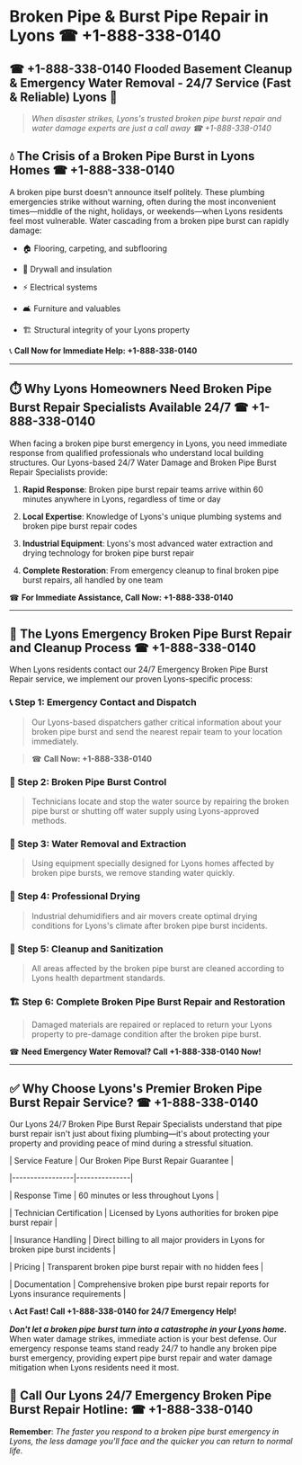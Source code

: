 # Broken Pipe & Burst Pipe Repair in Lyons ☎ +1-888-338-0140  
## ☎ +1-888-338-0140 Flooded Basement Cleanup & Emergency Water Removal - 24/7 Service (Fast & Reliable) Lyons 🚨  

> *When disaster strikes, Lyons's trusted broken pipe burst repair and water damage experts are just a call away ☎ +1-888-338-0140*  

## 💧 The Crisis of a Broken Pipe Burst in Lyons Homes ☎ +1-888-338-0140  

A broken pipe burst doesn't announce itself politely. These plumbing emergencies strike without warning, often during the most inconvenient times—middle of the night, holidays, or weekends—when Lyons residents feel most vulnerable. Water cascading from a broken pipe burst can rapidly damage:  

* 🏠 Flooring, carpeting, and subflooring  
* 🧱 Drywall and insulation  
* ⚡ Electrical systems  
* 🛋️ Furniture and valuables  
* 🏗️ Structural integrity of your Lyons property  

📞 **Call Now for Immediate Help: +1-888-338-0140**  

---  

## ⏱️ Why Lyons Homeowners Need Broken Pipe Burst Repair Specialists Available 24/7 ☎ +1-888-338-0140  

When facing a broken pipe burst emergency in Lyons, you need immediate response from qualified professionals who understand local building structures. Our Lyons-based 24/7 Water Damage and Broken Pipe Burst Repair Specialists provide:  

1. **Rapid Response**: Broken pipe burst repair teams arrive within 60 minutes anywhere in Lyons, regardless of time or day  
2. **Local Expertise**: Knowledge of Lyons's unique plumbing systems and broken pipe burst repair codes  
3. **Industrial Equipment**: Lyons's most advanced water extraction and drying technology for broken pipe burst repair  
4. **Complete Restoration**: From emergency cleanup to final broken pipe burst repairs, all handled by one team  

☎ **For Immediate Assistance, Call Now: +1-888-338-0140**  

---  

## 🔧 The Lyons Emergency Broken Pipe Burst Repair and Cleanup Process ☎ +1-888-338-0140  

When Lyons residents contact our 24/7 Emergency Broken Pipe Burst Repair service, we implement our proven Lyons-specific process:  

### 📞 Step 1: Emergency Contact and Dispatch  
> Our Lyons-based dispatchers gather critical information about your broken pipe burst and send the nearest repair team to your location immediately.  
> ☎ **Call Now: +1-888-338-0140**  

### 🚿 Step 2: Broken Pipe Burst Control  
> Technicians locate and stop the water source by repairing the broken pipe burst or shutting off water supply using Lyons-approved methods.  

### 🌊 Step 3: Water Removal and Extraction  
> Using equipment specially designed for Lyons homes affected by broken pipe bursts, we remove standing water quickly.  

### 💨 Step 4: Professional Drying  
> Industrial dehumidifiers and air movers create optimal drying conditions for Lyons's climate after broken pipe burst incidents.  

### 🧼 Step 5: Cleanup and Sanitization  
> All areas affected by the broken pipe burst are cleaned according to Lyons health department standards.  

### 🏗️ Step 6: Complete Broken Pipe Burst Repair and Restoration  
> Damaged materials are repaired or replaced to return your Lyons property to pre-damage condition after the broken pipe burst.  

☎ **Need Emergency Water Removal? Call +1-888-338-0140 Now!**  

---  

## ✅ Why Choose Lyons's Premier Broken Pipe Burst Repair Service? ☎ +1-888-338-0140  

Our Lyons 24/7 Broken Pipe Burst Repair Specialists understand that pipe burst repair isn't just about fixing plumbing—it's about protecting your property and providing peace of mind during a stressful situation.  

| Service Feature | Our Broken Pipe Burst Repair Guarantee |  
|-----------------|---------------|  
| Response Time | 60 minutes or less throughout Lyons |  
| Technician Certification | Licensed by Lyons authorities for broken pipe burst repair |  
| Insurance Handling | Direct billing to all major providers in Lyons for broken pipe burst incidents |  
| Pricing | Transparent broken pipe burst repair with no hidden fees |  
| Documentation | Comprehensive broken pipe burst repair reports for Lyons insurance requirements |  

📞 **Act Fast! Call +1-888-338-0140 for 24/7 Emergency Help!**  

***Don't let a broken pipe burst turn into a catastrophe in your Lyons home.*** When water damage strikes, immediate action is your best defense. Our emergency response teams stand ready 24/7 to handle any broken pipe burst emergency, providing expert pipe burst repair and water damage mitigation when Lyons residents need it most.  

## 📱 Call Our Lyons 24/7 Emergency Broken Pipe Burst Repair Hotline: ☎ +1-888-338-0140  

**Remember**: *The faster you respond to a broken pipe burst emergency in Lyons, the less damage you'll face and the quicker you can return to normal life.*